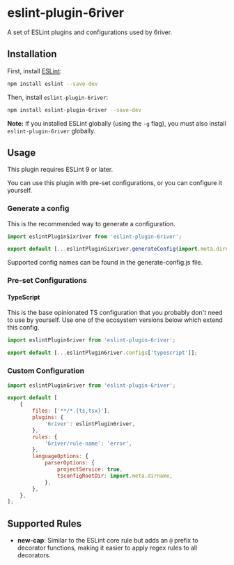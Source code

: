 # eslint-plugin-6river

A set of ESLint plugins and configurations used by 6river.

## Installation

First, install [ESLint](http://eslint.org):

```sh
npm install eslint --save-dev
```

Then, install `eslint-plugin-6river`:

```sh
npm install eslint-plugin-6river --save-dev
```

**Note:** If you installed ESLint globally (using the `-g` flag), you must also install
`eslint-plugin-6river` globally.

## Usage

This plugin requires ESLint 9 or later.

You can use this plugin with pre-set configurations, or you can configure it yourself.

### Generate a config

This is the recommended way to generate a configuration.

```js
import eslintPluginSixriver from 'eslint-plugin-6river';

export default [...eslintPluginSixriver.generateConfig(import.meta.dirname, ['node', 'mocha'])];
```

Supported config names can be found in the generate-config.js file.

### Pre-set Configurations

#### TypeScript

This is the base opinionated TS configuration that you probably don't need to use by yourself. Use
one of the ecosystem versions below which extend this config.

```js
import eslintPlugin6river from 'eslint-plugin-6river';

export default [...eslintPlugin6river.configs['typescript']];
```

### Custom Configuration

```js
import eslintPlugin6river from 'eslint-plugin-6river';

export default [
	{
		files: ['**/*.{ts,tsx}'],
		plugins: {
			'6river': eslintPlugin6river,
		},
		rules: {
			'6river/rule-name': 'error',
		},
		languageOptions: {
			parserOptions: {
				projectService: true,
				tsconfigRootDir: import.meta.dirname,
			},
		},
	},
];
```

## Supported Rules

- **new-cap**: Similar to the ESLint core rule but adds an `@` prefix to decorator functions, making
  it easier to apply regex rules to all decorators.
